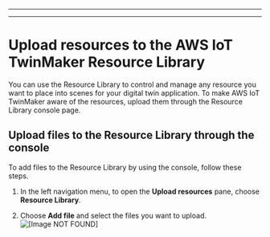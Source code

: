 --------

--------

# Upload resources to the AWS IoT TwinMaker Resource Library<a name="scenes-using-resource-library"></a>

You can use the Resource Library to control and manage any resource you want to place into scenes for your digital twin application\. To make AWS IoT TwinMaker aware of the resources, upload them through the Resource Library console page\.

## Upload files to the Resource Library through the console<a name="scenes-resource-library-console"></a>

To add files to the Resource Library by using the console, follow these steps\.

1. In the left navigation menu, to open the **Upload resources** pane, choose **Resource Library**\.

1. Choose **Add file** and select the files you want to upload\.   
![\[Image NOT FOUND\]](http://docs.aws.amazon.com/iot-twinmaker/latest/guide/images/scenes-resource-lib-upload.png)